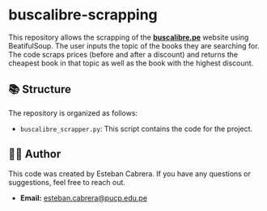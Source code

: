 # buscalibre-scrapping
This repository allows the scrapping of the **[buscalibre.pe](https://www.buscalibre.pe/)** website using BeatifulSoup. The user inputs the topic of the books they are searching for. The code scraps prices (before and after a discount) and returns the cheapest book in that topic as well as the book with the highest discount. 

## 📚 Structure
The repository is organized as follows:

- `buscalibre_scrapper.py`: This script contains the code for the project.

## 👨‍🏫 Author

This code was created by Esteban Cabrera. If you have any questions or suggestions, feel free to reach out.
- **Email:** [esteban.cabrera@pucp.edu.pe](mailto:esteban.cabrera@pucp.edu.pe)
